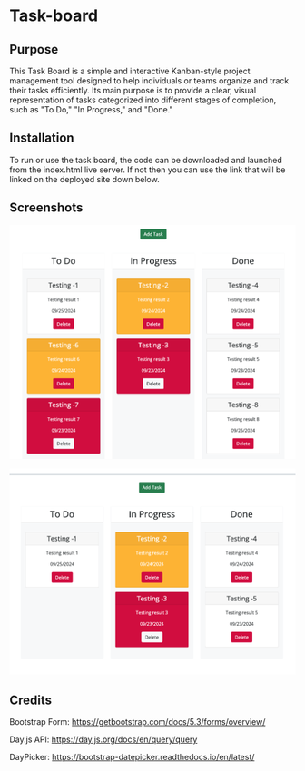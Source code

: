 # Task-board

## Purpose

This Task Board is a simple and interactive Kanban-style project management tool designed to help individuals or teams organize and track their tasks efficiently. Its main purpose is to provide a clear, visual representation of tasks categorized into different stages of completion, such as "To Do," "In Progress," and "Done."

## Installation

To run or use the task board, the code can be downloaded and launched from the index.html live server. If not then you can use the link that will be linked on the deployed site down below.

## Screenshots

![taskboard screenshot](/assets/images/taskboard.png)

![taskboard delete screenshot](/assets/images/deletesample.png)

## Credits

Bootstrap Form: https://getbootstrap.com/docs/5.3/forms/overview/

Day.js API: https://day.js.org/docs/en/query/query

DayPicker: https://bootstrap-datepicker.readthedocs.io/en/latest/